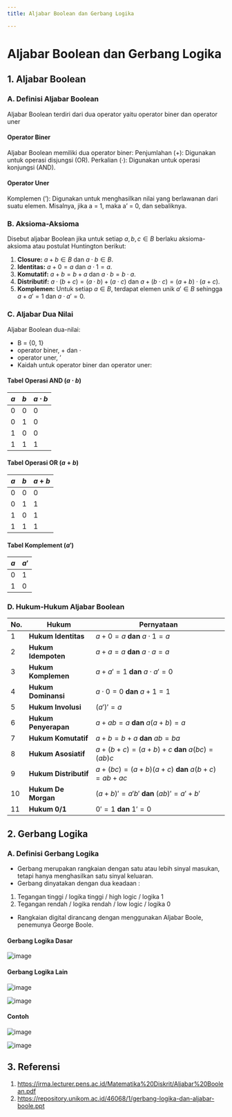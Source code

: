 ```yaml
---
title: Aljabar Boolean dan Gerbang Logika

---
```


# Aljabar Boolean dan Gerbang Logika

## 1. Aljabar Boolean

### A. Definisi Aljabar Boolean
Aljabar Boolean terdiri dari dua operator yaitu operator biner dan operator uner
#### Operator Biner
Aljabar Boolean memiliki dua operator biner:
Penjumlahan (+): Digunakan untuk operasi disjungsi (OR).
Perkalian (⋅): Digunakan untuk operasi konjungsi (AND).
#### Operator Uner
Komplemen (’): Digunakan untuk menghasilkan nilai yang berlawanan dari suatu elemen. Misalnya, jika a = 1, maka a’ = 0, dan sebaliknya.

### B.  Aksioma-Aksioma
Disebut aljabar Boolean jika untuk setiap $a, b, c \in B$ berlaku aksioma-aksioma atau postulat Huntington berikut:

1. **Closure:** $a + b \in B$ dan $a \cdot b \in B$.
2. **Identitas:** $a + 0 = a$ dan $a \cdot 1 = a$.
3. **Komutatif:** $a + b = b + a$ dan $a \cdot b = b \cdot a$.
4. **Distributif:** $a \cdot (b + c) = (a \cdot b) + (a \cdot c)$ dan $a + (b \cdot c) = (a + b) \cdot (a + c)$.
5. **Komplemen:** Untuk setiap $a \in B$, terdapat elemen unik $a' \in B$ sehingga $a + a' = 1$ dan $a \cdot a' = 0$.

### C. Aljabar Dua Nilai
Aljabar Boolean dua-nilai:
- B = {0, 1}
- operator biner, + dan ⋅
- operator uner, ’
- Kaidah untuk operator biner dan operator uner:

#### Tabel Operasi AND ($a \cdot b$)

| $a$ | $b$ | $a \cdot b$ |
|-----|-----|-------------|
| 0   | 0   | 0           |
| 0   | 1   | 0           |
| 1   | 0   | 0           |
| 1   | 1   | 1           |

#### Tabel Operasi OR ($a + b$)

| $a$ | $b$ | $a + b$ |
|-----|-----|---------|
| 0   | 0   | 0       |
| 0   | 1   | 1       |
| 1   | 0   | 1       |
| 1   | 1   | 1       |

#### Tabel Komplement ($a'$)

| $a$ | $a'$ |
|-----|------|
| 0   | 1    |
| 1   | 0    |

### D. Hukum-Hukum Aljabar Boolean

| No. | Hukum                               | Pernyataan                                    |
|-----|-------------------------------------|-----------------------------------------------|
| 1   | **Hukum Identitas**                | $a + 0 = a$ **dan** $a \cdot 1 = a$          |
| 2   | **Hukum Idempoten**                | $a + a = a$ **dan** $a \cdot a = a$          |
| 3   | **Hukum Komplemen**                | $a + a' = 1$ **dan** $a \cdot a' = 0$        |
| 4   | **Hukum Dominansi**                | $a \cdot 0 = 0$ **dan** $a + 1 = 1$          |
| 5   | **Hukum Involusi**                 | $(a')' = a$                                  |
| 6   | **Hukum Penyerapan**               | $a + ab = a$ **dan** $a(a + b) = a$         |
| 7   | **Hukum Komutatif**                | $a + b = b + a$ **dan** $ab = ba$           |
| 8   | **Hukum Asosiatif**                | $a + (b + c) = (a + b) + c$ **dan** $a(bc) = (ab)c$ |
| 9   | **Hukum Distributif**              | $a + (bc) = (a + b)(a + c)$ **dan** $a(b + c) = ab + ac$ |
| 10  | **Hukum De Morgan**                | $(a + b)' = a'b'$ **dan** $(ab)' = a' + b'$ |
| 11  | **Hukum 0/1**                      | $0' = 1$ **dan** $1' = 0$                   |

## 2. Gerbang Logika
### A. Definisi Gerbang Logika
- Gerbang merupakan rangkaian dengan satu atau lebih sinyal masukan, tetapi hanya menghasilkan satu sinyal keluaran. 
- Gerbang dinyatakan dengan dua keadaan :
1. Tegangan tinggi / logika tinggi / high logic / logika 1
2. Tegangan rendah / logika rendah / low logic / logika 0
- Rangkaian digital dirancang dengan menggunakan Aljabar Boole, penemunya George Boole.

#### Gerbang Logika Dasar

![image](https://hackmd.io/_uploads/BkEI5HFyye.png)

#### Gerbang Logika Lain

![image](https://hackmd.io/_uploads/r1qq9rKkkl.png)

![image](https://hackmd.io/_uploads/HyO3qHY1Jg.png)

#### Contoh

![image](https://hackmd.io/_uploads/B11EsBFyJg.png)

![image](https://hackmd.io/_uploads/SJmYsHYkkx.png)


## 3. Referensi
1. https://irma.lecturer.pens.ac.id/Matematika%20Diskrit/Aljabar%20Boolean.pdf
2. https://repository.unikom.ac.id/46068/1/gerbang-logika-dan-aljabar-boole.ppt


